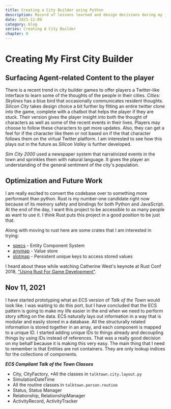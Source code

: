 ```yaml
---
title: Creating a City Builder using Python
description: Record of lessons learned and design decisions during my journey developing my first city builder game. Follow along as I learn how to architect a city builder, use PyGame, and make the whole thing run a social simulation
date: 2021-11-09
category: blog
series: Creating A City Builder
chapter: 0
---
```


# Creating My First City Builder

## Surfacing Agent-related Content to the player

There is a recent trend in city builder games to offer players a Twitter-like interface to learn some of the thoughts of the people in their cities. *Cities: Skylines* has a blue bird that occasionally communicates resident thoughts. *Silicon City* takes design choice a bit further by fitting an entire twitter clone into the game, complete with a chatbot that helps the player if they are stuck. Their version gives the player insight into both the thought of characters as well as some of the recent events in their lives. Players may choose to follow these characters to get more updates. Also, they can get a feel for if the character like them or not based on if the that character follows them on the virtual Twitter platform. I am interested to see how this plays out in the future as *Silicon Valley* is further developed.

*Sim City 2000* used a newspaper system that narrativized events in the town and sprinkles them with natural language. It gives the player an understanding of the general sentiment of the city's population.



## Optimization and Future Work

I am really excited to convert the codebase over to something more performant than python. Rust is my number-one candidate right now because of its memory safety and bindings for both Python and JavaScript. At the end of the day, I want this project to be accessible to as many people as want to use it. I think Rust puts this project in a good position to be just that.

Along with moving to rust here are some crates that I am interested in trying:
* [specs](https://crates.io/crates/specs) - Entity Component System
* [anymap](https://crates.io/crates/anymap) - Value store
* [slotmap](https://crates.io/crates/slotmap) - Persistent unique keys to access stored values

I heard about these while watching Catherine West's keynote at Rust Conf 2018, ["Using Rust For Game Development"](https://www.youtube.com/watch?v=aKLntZcp27M&ab_channel=Rust).

## Nov 11, 2021

I have started prototyping what an ECS version of *Talk of the Town* would look like. I was waiting to do this port, but I have concluded that the ECS pattern is going to make my life easier in the end when we need to perform story sifting on the data. ECS naturally lays out information in a way that is modular and easily stored in a database. All the structurally related information is stored together in an array, and each component is mapped to a unique ID. I started adding unique IDs to things already and decoupling things by using IDs instead of references. That was a really good decision on my behalf because it is making this very easy. The main thing that I need to remember is that Entities are not containers. They are only lookup indices for the collections of components.

***ECS Compliant Talk of the Town Classes***
- City, CityFactory, \*All the classes in `talktown.city.layout.py`
- SimulationDateTime
- All the routine classes in `talktown.person.routine`
- Status, Status Manager
- Relationship, RelationshipManager
- ActivityRecord, ActivityTracker 
